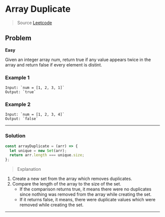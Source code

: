 # Array Duplicate

> Source [Leetcode](https://leetcode.com/problems/contains-duplicate/)

## Problem

**Easy**

Given an integer array num, return true if any value appears twice in the array and return false if every element is distint.

### Example 1

```
Input: `num = [1, 2, 3, 1]`
Output: `true`
```

### Example 2

```
Input: `num = [1, 2, 3, 4]`
Output: `false`
```

---

### Solution

```JavaScript
const arrayDuplicate = (arr) => {
  let unique = new Set(arr);
  return arr.length === unique.size;
};
```

> Explanation

1. Create a new set from the array which removes duplicates.
2. Compare the length of the array to the size of the set.
   - If the comparison returns true, it means there were no duplicates since nothing was removed from the array while creating the set.
   - If it returns false, it means, there were duplicate values which were removed while creating the set.

---
